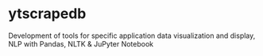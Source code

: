# ytscrapedb
Development of tools for specific application data visualization and display, NLP with Pandas, NLTK &amp; JuPyter Notebook
